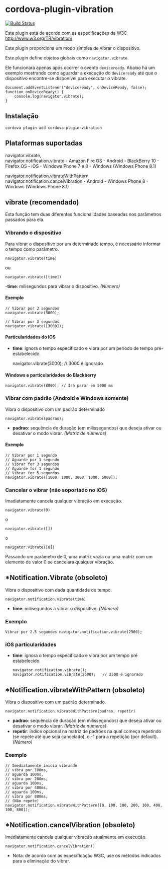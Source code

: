 <!--
# license: Licensed to the Apache Software Foundation (ASF) under one
#         or more contributor license agreements.  See the NOTICE file
#         distributed with this work for additional information
#         regarding copyright ownership.  The ASF licenses this file
#         to you under the Apache License, Version 2.0 (the
#         "License"); you may not use this file except in compliance
#         with the License.  You may obtain a copy of the License at
#
#           http://www.apache.org/licenses/LICENSE-2.0
#
#         Unless required by applicable law or agreed to in writing,
#         software distributed under the License is distributed on an
#         "AS IS" BASIS, WITHOUT WARRANTIES OR CONDITIONS OF ANY
#         KIND, either express or implied.  See the License for the
#         specific language governing permissions and limitations
#         under the License.
-->

# cordova-plugin-vibration

[![Build Status](https://travis-ci.org/apache/cordova-plugin-vibration.svg)](https://travis-ci.org/apache/cordova-plugin-vibration)

Este plugin está de acordo com as especificações da W3C http://www.w3.org/TR/vibration/

Este plugin proporciona um modo simples de vibrar o dispositivo.

Este plugin define objetos globais como `navigator.vibrate`.

Ele funcionará apenas após ocorrer o evento `deviceready`. Abaixo há um exemplo mostrando como aguardar a execução do `deviceready` até que o dispositivo encontre-se disponível para executar o vibrate.

    document.addEventListener("deviceready", onDeviceReady, false);
    function onDeviceReady() {
        console.log(navigator.vibrate);
    }
    

## Instalação

    cordova plugin add cordova-plugin-vibration
    

## Plataformas suportadas

navigator.vibrate,  
navigator.notification.vibrate - Amazon Fire OS - Android - BlackBerry 10 - Firefox OS - iOS - Windows Phone 7 e 8 - Windows (Windows Phone 8.1)

navigator.notification.vibrateWithPattern  
navigator.notification.cancelVibration - Android - Windows Phone 8 - Windows (Windows Phone 8.1)

## vibrate (recomendado)

Esta função tem duas diferentes funcionalidades baseadas nos parâmetros passados para ela.

### Vibrando o dispositivo

Para vibrar o dispositivo por um determinado tempo, é necessário informar o tempo como parâmetro.

    navigator.vibrate(time)
    
ou

    navigator.vibrate([time])
    

-**time**: milisegundos para vibrar o dispositivo. *(Número)*

#### Exemplo

    // Vibrar por 3 segundos
    navigator.vibrate(3000);
    
    // Vibrar por 3 segundos
    navigator.vibrate([3000]);
    

#### Particularidades do IOS

  * **time**: ignora o tempo especificado e vibra por um período de tempo pré-estabelecido.
    
    navigator.vibrate(3000); // 3000 é ignorado

#### Windows e particularidades do Blackberry
    
    navigator.vibrate(8000); // Irá parar em 5000 ms

### Vibrar com padrão (Android e Windows somente)

Vibra o dispositivo com um padrão determinado

    navigator.vibrate(padrao);   
    

  * **padrao**: sequência de duração (em milissegundos) que deseja ativar ou desativar o modo vibrar. *(Matriz de números)*

#### Exemplo

    // Vibrar por 1 segundo
    // Aguarde por 1 segundo
    // Vibrar for 3 segundos
    // Aguarde for 1 segundo
    // Vibrar for 5 segundos
    navigator.vibrate([1000, 1000, 3000, 1000, 5000]);
    

### Cancelar o vibrar (não soportado no iOS)

Imadiatamente cancela qualquer vibração em execução.

    navigator.vibrate(0)
    

o

    navigator.vibrate([])
    

o

    navigator.vibrate([0])
    

Passando um parâmetro de 0, uma matriz vazia ou uma matriz com um elemento de valor 0 se cancelará qualquer vibração.

## *Notification.Vibrate (obsoleto)

Vibra o dispositivo com dada quantidade de tempo.

    navigator.notification.vibrate(time)
    

  * **time**: milisegundos a vibrar o dispositivo. *(Número)*

### Exemplo

    Vibrar por 2.5 segundos navigator.notification.vibrate(2500);
    

### iOS particularidades

  * **time**: ignora o tempo especificado e vibra por um tempo pré estabelecido.
    
        navigator.notification.vibrate();
        navigator.notification.vibrate(2500);   // 2500 é ignorado
        

## *Notification.vibrateWithPattern (obsoleto)

Vibra o dispositivo com um padrão determinado.

    navigator.notification.vibrateWithPattern(padrao, repetir)
    

  * **padrao**: sequência de duração (em milissegundos) que deseja ativar ou desativar o modo vibrar. *(Matriz de números)*
  * **repetir**: índice opcional na matriz de padrões na qual começa repetindo (se repete até que seja cancelado), o -1 para a repetição (por default). *(Número)*

### Exemplo

    // Imediatamente inicia vibrando
    // vibra por 100ms,
    // aguarda 100ms,
    // vibra por 200ms,
    // aguarda 100ms,
    // vibra por 400ms,
    // aguarda 100ms,
    // vibra por 800ms,
    // (Não repete)
    navigator.notification.vibrateWithPattern([0, 100, 100, 200, 100, 400, 100, 800]);
    

## *Notification.cancelVibration (obsoleto)

Imediatamente cancela qualquer vibração atualmente em execução.

    navigator.notification.cancelVibration()
    

* Nota: de acordo com as especificação W3C, use os métodos indicados para a eliminação do vibrar.